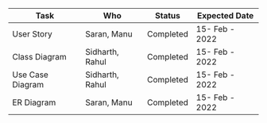| Task | Who | Status | Expected Date |
| ------ | ------ | ------ | ------ | 
| User Story | Saran, Manu | Completed | 15- Feb - 2022 |
| Class Diagram | Sidharth, Rahul | Completed | 15- Feb - 2022 |
| Use Case Diagram | Sidharth, Rahul | Completed | 15- Feb - 2022 |
| ER Diagram | Saran, Manu | Completed | 15- Feb - 2022 |
